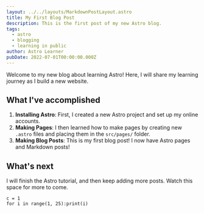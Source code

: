 ```yaml
---
layout: ../../layouts/MarkdownPostLayout.astro
title: My First Blog Post
description: This is the first post of my new Astro blog.
tags:
  - astro
  - blogging
  - learning in public
author: Astro Learner
pubDate: 2022-07-01T00:00:00.000Z
---
```

Welcome to my new blog about learning Astro! Here, I will share my learning journey as I build a new website.

## What I've accomplished

1. **Installing Astro**: First, I created a new Astro project and set up my online accounts.
2. **Making Pages**: I then learned how to make pages by creating new `.astro` files and placing them in the `src/pages/` folder.
3. **Making Blog Posts**: This is my first blog post! I now have Astro pages and Markdown posts!

## What's next

I will finish the Astro tutorial, and then keep adding more posts. Watch this space for more to come.

```
c = 1
for i in range(1, 25):print(i)
```
